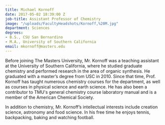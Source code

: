 ```yaml
---
title: Michael Kornoff
date: 2017-05-02 18:39:00 Z
job-title: Assistant Professor of Chemistry
image: "/uploads/FacultyHeadshots/Kornoff,%20M.jpg"
department: Sciences
degrees:
- B.S., CSU San Bernardino
- M.A., University of Southern California
email: mkornoff@masters.edu
---
```


Before joining The Masters University, Mr. Kornoff was a teaching assistant at the University of Southern California, where he studied graduate chemistry and performed research in the area of organic synthesis. He graduated with a master’s degree from USC in 2010. Since that time, Prof. Kornoff has taught numerous chemistry courses for the department, as well as courses in physical science and earth science. He has also been a contributor to TMU's general chemistry course laboratory manual and is a member of the American Chemical Society.

In addition to chemistry, Mr. Kornoff’s intellectual interests include creation science, astronomy and food science. In his free time he enjoys tennis, backpacking, baking and watching football.